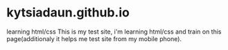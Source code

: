# kytsiadaun.github.io
learning html/css
This is my test site, i'm learning html/css and train on this page(additionaly it helps me test site from my mobile phone).
